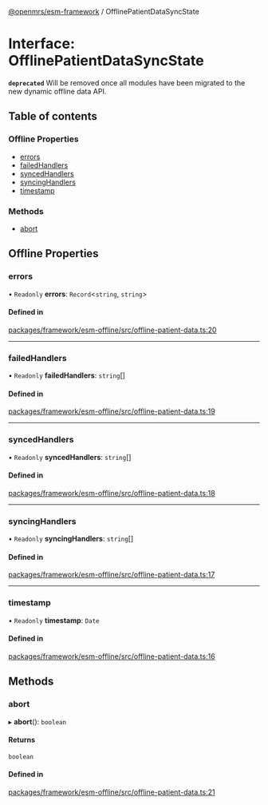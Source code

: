 [@openmrs/esm-framework](../API.md) / OfflinePatientDataSyncState

# Interface: OfflinePatientDataSyncState

**`deprecated`** Will be removed once all modules have been migrated to the new dynamic offline data API.

## Table of contents

### Offline Properties

- [errors](OfflinePatientDataSyncState.md#errors)
- [failedHandlers](OfflinePatientDataSyncState.md#failedhandlers)
- [syncedHandlers](OfflinePatientDataSyncState.md#syncedhandlers)
- [syncingHandlers](OfflinePatientDataSyncState.md#syncinghandlers)
- [timestamp](OfflinePatientDataSyncState.md#timestamp)

### Methods

- [abort](OfflinePatientDataSyncState.md#abort)

## Offline Properties

### errors

• `Readonly` **errors**: `Record`<`string`, `string`\>

#### Defined in

[packages/framework/esm-offline/src/offline-patient-data.ts:20](https://github.com/openmrs/openmrs-esm-core/blob/master/packages/framework/esm-offline/src/offline-patient-data.ts#L20)

___

### failedHandlers

• `Readonly` **failedHandlers**: `string`[]

#### Defined in

[packages/framework/esm-offline/src/offline-patient-data.ts:19](https://github.com/openmrs/openmrs-esm-core/blob/master/packages/framework/esm-offline/src/offline-patient-data.ts#L19)

___

### syncedHandlers

• `Readonly` **syncedHandlers**: `string`[]

#### Defined in

[packages/framework/esm-offline/src/offline-patient-data.ts:18](https://github.com/openmrs/openmrs-esm-core/blob/master/packages/framework/esm-offline/src/offline-patient-data.ts#L18)

___

### syncingHandlers

• `Readonly` **syncingHandlers**: `string`[]

#### Defined in

[packages/framework/esm-offline/src/offline-patient-data.ts:17](https://github.com/openmrs/openmrs-esm-core/blob/master/packages/framework/esm-offline/src/offline-patient-data.ts#L17)

___

### timestamp

• `Readonly` **timestamp**: `Date`

#### Defined in

[packages/framework/esm-offline/src/offline-patient-data.ts:16](https://github.com/openmrs/openmrs-esm-core/blob/master/packages/framework/esm-offline/src/offline-patient-data.ts#L16)

## Methods

### abort

▸ **abort**(): `boolean`

#### Returns

`boolean`

#### Defined in

[packages/framework/esm-offline/src/offline-patient-data.ts:21](https://github.com/openmrs/openmrs-esm-core/blob/master/packages/framework/esm-offline/src/offline-patient-data.ts#L21)
